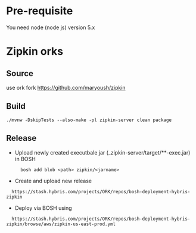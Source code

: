 # Pre-requisite
 You need node (node js) version 5.x

# Zipkin orks

## Source
   use ork fork   https://github.com/maryoush/zipkin
## Build

  ```
  ./mvnw -DskipTests --also-make -pl zipkin-server clean package
  ```
## Release
  * Upload newly created executbale jar (_zipkin-server/target/**-exec.jar) in BOSH
    ```
      bosh add blob <path> zipkin/<jarname>
    ```
  * Create and upload new release
  ```
    https://stash.hybris.com/projects/ORK/repos/bosh-deployment-hybris-zipkin
  ```
  * Deploy via BOSH using
  ```
    https://stash.hybris.com/projects/ORK/repos/bosh-deployment-hybris-zipkin/browse/aws/zipkin-us-east-prod.yml
  ```


